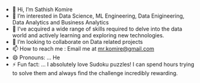 - 👋 Hi, I’m Sathish Komire
- 👀 I’m interested in Data Science, ML Engineering, Data Enigineering, Data Analytics and Business Analytics
- 🌱 I’ve acquired a wide range of skills required to delve into the data world and actively learning and exploring new technologies.
- 💞️ I’m looking to collaborate on Data related projects
- 📫 How to reach me : Email me at mr.komire@gmail.com
- 😄 Pronouns: ... He
- ⚡ Fun fact: ... I absolutely love Sudoku puzzles! I can spend hours trying to solve them and always find the challenge incredibly rewarding.

<!---
mrkomire/mrkomire is a ✨ special ✨ repository because its `README.md` (this file) appears on your GitHub profile.
You can click the Preview link to take a look at your changes.
--->
